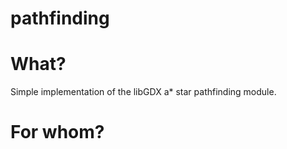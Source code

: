 # pathfinding
# What? #
Simple implementation of the libGDX a* star pathfinding module.
# For whom? #


